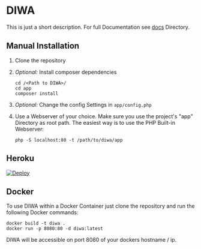 DIWA
====
This is just a short description. For full Documentation see [docs](docs) Directory.

## Manual Installation

1. Clone the repository

2. *Optional:* Install composer dependencies

       cd /<Path to DIWA>/
       cd app
       composer install

3. *Optional:* Change the config Settings in `app/config.php` 
4. Use a Webserver of your choice. Make sure you use the project's "app" Directory as root path.
   The easiest way is to use the PHP Built-in Webserver:

       php -S localhost:80 -t /path/to/diwa/app

## Heroku
[![Deploy](https://www.herokucdn.com/deploy/button.svg)](https://heroku.com/deploy?template=https://github.com/snsttr/diwa)

## Docker
To use DIWA within a Docker Container just clone the repository and run the following Docker
commands:

    docker build -t diwa .
    docker run -p 8080:80 -d diwa:latest

DIWA will be accessible on port 8080 of your dockers hostname / ip.